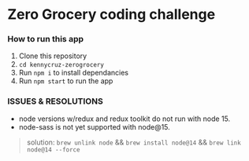 # Zero Grocery coding challenge

### How to run this app

1. Clone this repository
2. `cd kennycruz-zerogrocery`
3. Run `npm i` to install dependancies
4. Run `npm start` to run the app

### ISSUES & RESOLUTIONS

- node versions w/redux and redux toolkit do not run with node 15.
- node-sass is not yet supported with node@15.

> solution: `brew unlink node` && `brew install node@14` && `brew link node@14 --force`